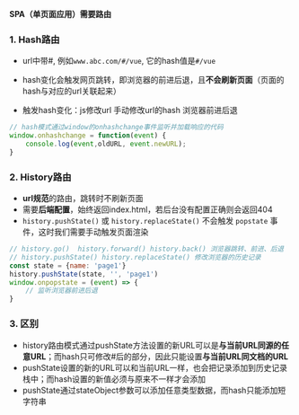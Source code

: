 **SPA（单页面应用）需要路由**

### 1. Hash路由

- url中带#, 例如`www.abc.com/#/vue`, 它的hash值是`#/vue`

- hash变化会触发网页跳转，即浏览器的前进后退，且**不会刷新页面**（页面的hash与对应的url关联起来）

- 触发hash变化：js修改url   手动修改url的hash   浏览器前进后退

```js
// hash模式通过window的onhashchange事件监听并加载响应的代码
window.onhashchange = function(event) {
    console.log(event,oldURL, event.newURL);
}
```

### 2. History路由

- **url规范**的路由，跳转时不刷新页面
- 需要**后端配置**，始终返回index.html，若后台没有配置正确则会返回404
- `history.pushState()` 或 `history.replaceState()` 不会触发 `popstate` 事件，这时我们需要手动触发页面渲染

```js
// history.go()  history.forward() history.back() 浏览器跳转、前进、后退
// history.pushState() history.replaceState() 修改浏览器的历史记录
const state = {name: 'page1'}
history.pushState(state, '', 'page1')
window.onpopstate = (event) => {
    // 监听浏览器前进后退
}
```

### 3. 区别

- history路由模式通过pushState方法设置的新URL可以是**与当前URL同源的任意URL**；而hash只可修改#后的部分，因此只能设置**与当前URL同文档的URL**
- pushState设置的新的URL可以和当前URL一样，也会把记录添加到历史记录栈中；而hash设置的新值必须与原来不一样才会添加
- pushState通过stateObject参数可以添加任意类型数据，而hash只能添加短字符串
